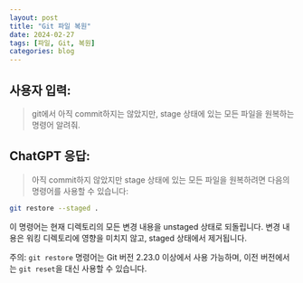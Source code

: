 ```yaml
---
layout: post
title: "Git 파일 복원"
date: 2024-02-27
tags: [파일, Git, 복원]
categories: blog
---
```


## 사용자 입력:
> git에서 아직 commit하지는 않았지만, stage 상태에 있는 모든 파일을 원복하는 명령어 알려줘.

## ChatGPT 응답:
> 아직 commit하지 않았지만 stage 상태에 있는 모든 파일을 원복하려면 다음의 명령어를 사용할 수 있습니다:

```bash
git restore --staged .
```

이 명령어는 현재 디렉토리의 모든 변경 내용을 unstaged 상태로 되돌립니다. 변경 내용은 워킹 디렉토리에 영향을 미치지 않고, staged 상태에서 제거됩니다.

주의: `git restore` 명령어는 Git 버전 2.23.0 이상에서 사용 가능하며, 이전 버전에서는 `git reset`을 대신 사용할 수 있습니다.

